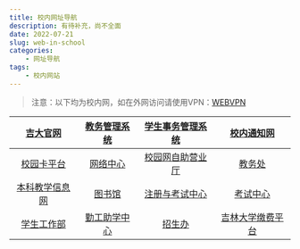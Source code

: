 ```yaml
---
title: 校内网址导航
description: 有待补充，尚不全面
date: 2022-07-21
slug: web-in-school
categories:
    - 网址导航
tags:  
    - 校内网站
---
```


> 注意：以下均为校内网，如在外网访问请使用VPN：[WEBVPN](https://vpns.jlu.edu.cn)

| [吉大官网](吉大官网)| [教务管理系统](iedu.jlu.edu.cn) | [学生事务管理系统](sais.jlu.edu.cn) | [校内通知网](oa.jlu.edu.cn) |
|:--:|:--:|:--:|:--:|
| [校园卡平台](dsf.jlu.edu.cn) | [网络中心](nic.jlu.edu.cn) | [校园网自助营业厅](ip.jlu.edu.cn) | [教务处](eol.jlu.edu.cn) |
| [本科教学信息网](jwc.jlu.edu.cn) | [图书馆](lib.jlu.edu.cn) | [注册与考试中心](registry.jlu.edu.cn) | [考试中心](kszx.jlu.edu.cn) |
| [学生工作部](xsc.jlu.edu.cn) | [勤工助学中心](qgzx.jlu.edu.cn) | [招生办](zsb.jlu.edu.cn)| [吉林大学缴费平台](cwsf.jlu.edu.cn) |